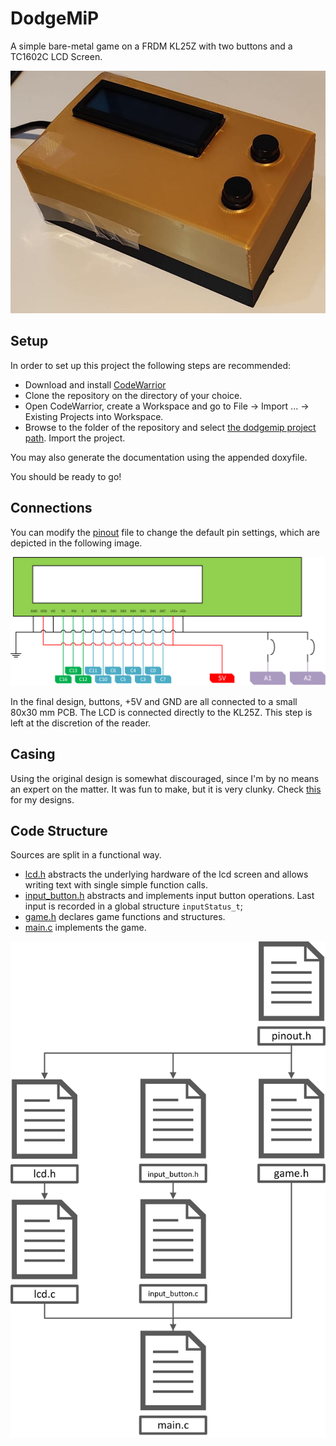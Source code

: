 # DodgeMiP

A simple bare-metal game on a FRDM KL25Z with two buttons and a TC1602C LCD Screen.

![The thing when complete](./docs/img/final.jpg)

## Setup

In order to set up this project the following steps are recommended:
- Download and install [CodeWarrior](https://www.nxp.com/design/software/development-software/codewarrior-development-tools/downloads:CW_DOWNLOADS)
- Clone the repository on the directory of your choice.
- Open CodeWarrior, create a Workspace and go to File -> Import ... -> Existing 
Projects into Workspace.
- Browse to the folder of the repository and select 
[the dodgemip project path](./dodgemip). Import the project.

You may also generate the documentation using the appended doxyfile.

You should be ready to go!

## Connections

You can modify the [pinout](./dodgemip/Project_Headers/pinout.h) file to change
the default pin settings, which are depicted in the following image. 

![Connection Diagram](./docs/img/pinout.png)


In the final design, buttons, +5V and GND are all connected to a small 80x30 mm PCB. The LCD is connected directly to the
KL25Z. This step is left at the discretion of the reader.

## Casing

Using the original design is somewhat discouraged, since I'm by no means an expert on the matter.
It was fun to make, but it is very clunky. Check [this](./docs/case) for my designs.

## Code Structure

Sources are split in a functional way. 
- [lcd.h](./dodgemip/Project_Headers/lcd.h) abstracts the underlying hardware of the lcd screen and allows writing text with single simple function calls.
- [input_button.h](./dodgemip/Project_Headers/input_button.h) abstracts and implements input button operations. Last input is recorded in a global structure `inputStatus_t`;
- [game.h](./dodgemip/Project_Headers/game.h) declares game functions and structures.
- [main.c](./dodgemip/Sources/main.c) implements the game.

![Source dependencies](./docs/img/sources.png)